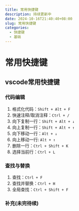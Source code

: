 ```yaml
---
title: 常用快捷键
description: 持续更新中
date: 2024-10-16T21:40:40+08:00
slug: 常用快捷键
categories:
  - 快捷键
  - 基础
---
```


# 常用快捷键

## vscode常用快捷键
### 代码编辑
1. 格式化代码：`Shift + Alt + F`
2. 快速注释/取消注释：`Ctrl + /`
3. 向下复制一行：`Shift + Alt + ↓`
4. 向上复制一行：`Shift + Alt + ↑`
5. 向下移动一行：`Alt + ↓`
6. 向上移动一行: `Alt + ↑`
7. 删除一行：`Ctrl + Shift + K`
8. 选择当前行：`Ctrl + L`
### 查找与替换
1. 查找：`Ctrl + F`
2. 查找并替换：`Ctrl + H`
3. 全局查找：`Ctrl + Shift + F`
### 补充(未完待续)
